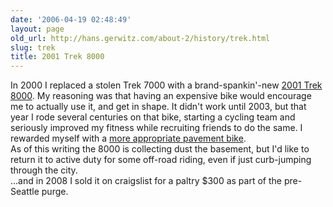 ```yaml
---
date: '2006-04-19 02:48:49'
layout: page
old_url: http://hans.gerwitz.com/about-2/history/trek.html
slug: trek
title: 2001 Trek 8000
---
```


In 2000 I replaced a stolen Trek 7000 with a brand-spankin'-new [2001 Trek 8000][1].  My reasoning was that having an expensive bike would encourage me to actually use it, and get in shape.  It didn't work until 2003, but that year I rode several centuries on that bike, starting a cycling team and seriously improved my fitness while recruiting friends to do the same.  I rewarded myself with a [more appropriate pavement bike][2].  
As of this writing the 8000 is collecting dust the basement, but I'd like to return it to active duty for some off-road riding, even if just curb-jumping through the city.  
…and in 2008 I sold it on craigslist for a paltry $300 as part of the pre-Seattle purge.

   [1]: http://www.mtbr.com/reviews/Bike_hardtail/product_77430.shtml
   [2]: lemond

